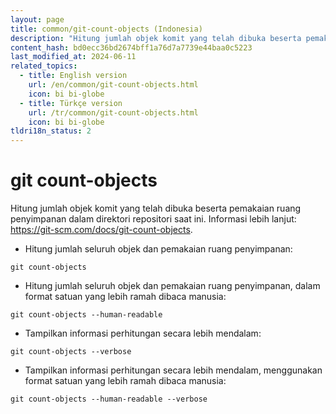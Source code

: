 ```yaml
---
layout: page
title: common/git-count-objects (Indonesia)
description: "Hitung jumlah objek komit yang telah dibuka beserta pemakaian ruang penyimpanan dalam direktori repositori saat ini."
content_hash: bd0ecc36bd2674bff1a76d7a7739e44baa0c5223
last_modified_at: 2024-06-11
related_topics:
  - title: English version
    url: /en/common/git-count-objects.html
    icon: bi bi-globe
  - title: Türkçe version
    url: /tr/common/git-count-objects.html
    icon: bi bi-globe
tldri18n_status: 2
---
```

# git count-objects

Hitung jumlah objek komit yang telah dibuka beserta pemakaian ruang penyimpanan dalam direktori repositori saat ini.
Informasi lebih lanjut: <https://git-scm.com/docs/git-count-objects>.

- Hitung jumlah seluruh objek dan pemakaian ruang penyimpanan:

`git count-objects`

- Hitung jumlah seluruh objek dan pemakaian ruang penyimpanan, dalam format satuan yang lebih ramah dibaca manusia:

`git count-objects --human-readable`

- Tampilkan informasi perhitungan secara lebih mendalam:

`git count-objects --verbose`

- Tampilkan informasi perhitungan secara lebih mendalam, menggunakan format satuan yang lebih ramah dibaca manusia:

`git count-objects --human-readable --verbose`
